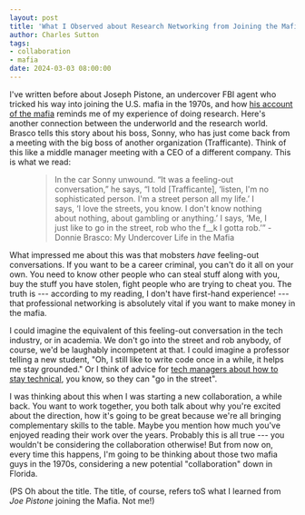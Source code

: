 ```yaml
---
layout: post
title: 'What I Observed about Research Networking from Joining the Mafia'
author: Charles Sutton
tags:
- collaboration
- mafia
date: 2024-03-03 08:00:00
---
```


I've written before about Joseph Pistone, an undercover FBI agent who tricked his way into joining the U.S. mafia in the 1970s,
and how [his account of the mafia](https://www.amazon.com/Donnie-Brasco-Undercover-Joseph-Pistone/dp/0451192575) 
reminds me of my experience of doing research. Here's another connection between the underworld and the research world.
Brasco tells this story about his boss, Sonny, who has just come back from a meeting with the big boss
of another organization (Trafficante).
Think of this like a middle manager meeting with a CEO of a different company.
This is what we read:

<figure class="quote">
<blockquote>
In the car Sonny unwound. “It was a feeling-out conversation,” he says, “I told [Trafficante], ‘listen, I'm no sophisticated person. I'm a street person all my life.’ I says, ‘I love the streets, you know. I don't know nothing about nothing, about gambling or anything.’ I says, ‘Me, I just like to go in the street, rob who the f__k I gotta rob.’” -Donnie Brasco: My Undercover Life in the Mafia
</blockquote>
</figure>

What impressed me about this was that mobsters *have* feeling-out conversations.
If you want to be a career criminal, you can't do it all on your own. You need to know other people
who can steal stuff along with you, buy the stuff you have stolen, fight people who are trying 
to cheat you.
The truth is --- according to my reading, I don't have first-hand experience! --- that 
professional networking is absolutely vital if you want to make money in the mafia. 

I could imagine the equivalent of this feeling-out conversation in the tech industry, or in academia.
We don't go into the street and rob anybody, of course, we'd be laughably incompetent at that.
I could imagine a professor telling a new student, "Oh, I still like to write code once in a while,
it helps me stay grounded." Or I think of advice for [tech managers about how to stay
technical](https://newsletter.pragmaticengineer.com/p/staying-hands-on), you know, so they can "go in the street".

I was thinking about this when I was starting a new collaboration, a while back.
You want to work together, you both talk about why you're excited about the direction,
how it's going to be great because we're all bringing complementary skills to the table.
Maybe you mention how much you've enjoyed reading their work over the years.
Probably this is all true --- you wouldn't be considering the collaboration otherwise!
But from now on, every time this happens, I'm going to be thinking about those two
mafia guys in the 1970s, considering a new potential "collaboration" down in Florida.

(PS Oh about the title. The title, of course, refers toS what I learned from *Joe Pistone* 
joining the Mafia. Not me!)